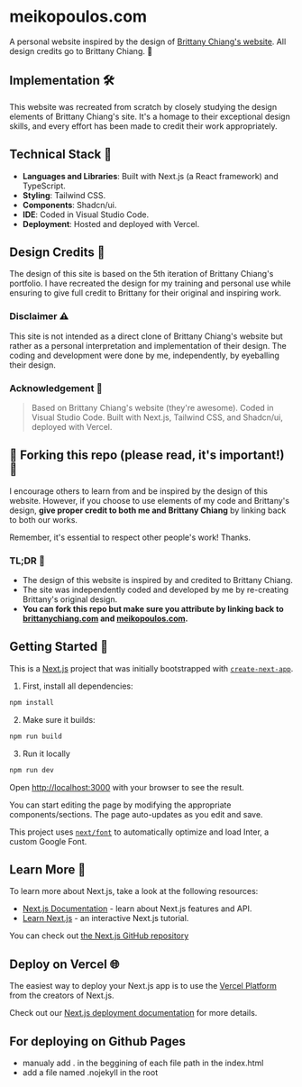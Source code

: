 # meikopoulos.com

A personal website inspired by the design of [Brittany Chiang's website](https://brittanychiang.com). All design credits go to Brittany Chiang. 🌟

## Implementation 🛠️

This website was recreated from scratch by closely studying the design elements of Brittany Chiang's site. It's a homage to their exceptional design skills, and every effort has been made to credit their work appropriately.

## Technical Stack 🧰

- **Languages and Libraries**: Built with Next.js (a React framework) and TypeScript.
- **Styling**: Tailwind CSS.
- **Components**: Shadcn/ui.
- **IDE**: Coded in Visual Studio Code.
- **Deployment**: Hosted and deployed with Vercel.

## Design Credits 🎨

The design of this site is based on the 5th iteration of Brittany Chiang's portfolio. I have recreated the design for my training and personal use while ensuring to give full credit to Brittany for their original and inspiring work.

### Disclaimer ⚠️

This site is not intended as a direct clone of Brittany Chiang's website but rather as a personal interpretation and implementation of their design. The coding and development were done by me, independently, by eyeballing their design.

### Acknowledgement 👏

> Based on Brittany Chiang's website (they're awesome). Coded in Visual Studio Code. Built with Next.js, Tailwind CSS, and Shadcn/ui, deployed with Vercel.

## 🚨 Forking this repo (please read, it's important!) 🚨

I encourage others to learn from and be inspired by the design of this website. However, if you choose to use elements of my code and Brittany's design, **give proper credit to both me and Brittany Chiang** by linking back to both our works. 

Remember, it's essential to respect other people's work! Thanks.

### TL;DR 📝
- The design of this website is inspired by and credited to Brittany Chiang.
- The site was independently coded and developed by me by re-creating Brittany's original design.
- **You can fork this repo but make sure you attribute by linking back to [brittanychiang.com](https://brittanychiang.com) and [meikopoulos.com](https://meikopoulos.com).**

## Getting Started 🚀

This is a [Next.js](https://nextjs.org/) project that was initially bootstrapped with [`create-next-app`](https://github.com/vercel/next.js/tree/canary/packages/create-next-app).

1. First, install all dependencies:

```bash
npm install
```

2. Make sure it builds:

```bash
npm run build
```

3. Run it locally

```bash
npm run dev
```
Open [http://localhost:3000](http://localhost:3000) with your browser to see the result.

You can start editing the page by modifying the appropriate components/sections. The page auto-updates as you edit and save.

This project uses [`next/font`](https://nextjs.org/docs/basic-features/font-optimization) to automatically optimize and load Inter, a custom Google Font.

## Learn More 📘

To learn more about Next.js, take a look at the following resources:

- [Next.js Documentation](https://nextjs.org/docs) - learn about Next.js features and API.
- [Learn Next.js](https://nextjs.org/learn) - an interactive Next.js tutorial.

You can check out [the Next.js GitHub repository](https://github.com/vercel/next.js/)

## Deploy on Vercel 🌐

The easiest way to deploy your Next.js app is to use the [Vercel Platform](https://vercel.com/new?utm_medium=default-template&filter=next.js&utm_source=create-next-app&utm_campaign=create-next-app-readme) from the creators of Next.js.

Check out our [Next.js deployment documentation](https://nextjs.org/docs/deployment) for more details.


## For deploying on Github Pages
- manualy add . in the beggining of each file path in the index.html
- add a file named .nojekyll in the root
